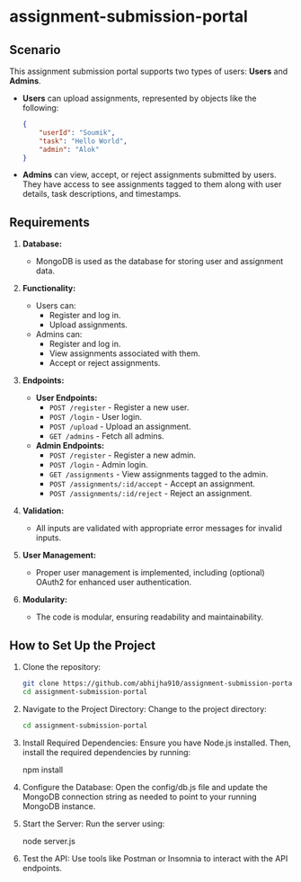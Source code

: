 # assignment-submission-portal


## Scenario

This assignment submission portal supports two types of users: **Users** and **Admins**.

- **Users** can upload assignments, represented by objects like the following:
    ```json
    {
        "userId": "Soumik",
        "task": "Hello World",
        "admin": "Alok"
    }
    ```

- **Admins** can view, accept, or reject assignments submitted by users. They have access to see assignments tagged to them along with user details, task descriptions, and timestamps.

## Requirements

1. **Database:**
   - MongoDB is used as the database for storing user and assignment data.

2. **Functionality:**
   - Users can:
     - Register and log in.
     - Upload assignments.
   - Admins can:
     - Register and log in.
     - View assignments associated with them.
     - Accept or reject assignments.

3. **Endpoints:**
   - **User Endpoints:**
     - `POST /register` - Register a new user.
     - `POST /login` - User login.
     - `POST /upload` - Upload an assignment.
     - `GET /admins` - Fetch all admins.
   - **Admin Endpoints:**
     - `POST /register` - Register a new admin.
     - `POST /login` - Admin login.
     - `GET /assignments` - View assignments tagged to the admin.
     - `POST /assignments/:id/accept` - Accept an assignment.
     - `POST /assignments/:id/reject` - Reject an assignment.

4. **Validation:**
   - All inputs are validated with appropriate error messages for invalid inputs.

5. **User Management:**
   - Proper user management is implemented, including (optional) OAuth2 for enhanced user authentication.

6. **Modularity:**
   - The code is modular, ensuring readability and maintainability.


## How to Set Up the Project

1. Clone the repository:
   ```bash
   git clone https://github.com/abhijha910/assignment-submission-portal.git
   cd assignment-submission-portal

2. Navigate to the Project Directory: Change to the project directory:
   ```bash
   cd assignment-submission-portal
3. Install Required Dependencies: Ensure you have Node.js installed. Then, install the required dependencies by running: 

    npm install
   
4. Configure the Database: Open the config/db.js file and update the MongoDB connection string as needed to point to your running MongoDB instance.

5. Start the Server: Run the server using:

    node server.js

7. Test the API: Use tools like Postman or Insomnia to interact with the API endpoints.
